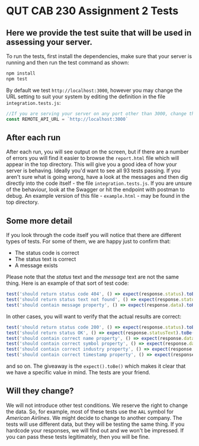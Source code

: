 # QUT CAB 230 Assignment 2 Tests

## Here we provide the test suite that will be used in assessing your server.

To run the tests, first install the dependencies, make sure that your server is running and then run the test command as shown: 

```bash
npm install
npm test
```

By default we test `http://localhost:3000`, however you may change the URL setting to suit your system by editing the definition in the file `integration.tests.js`: 

```javascript 
//If you are serving your server on any port other than 3000, change the port here, or alternatively change the url as approriate
const REMOTE_API_URL = `http://localhost:3000`
```

## After each run

After each run, you will see output on the screen, but if there are a number of errors you will find it easier to browse the `report.html` file which will appear in the top directory. This will give you a good idea of how your server is behaving. Ideally you'd want to see all 93 tests passing. If you aren't sure what is going wrong, have a look at the messages and then dig directly into the code itself - the file `integration.tests.js`.  If you are unsure of the behaviour, look at the Swagger or hit the endpoint with postman to debug. An example version of this file - `example.html` - may be found in the top directory. 

## Some more detail

If you look through the code itself you will notice that there are different types of tests. For some of them, we are happy just to confirm that: 

- The status code is correct 
- The status text is correct 
- A message exists 

Please note that the _status_ text and the _message_ text are not the same thing. Here is an example of that sort of test code: 

```javascript 
test('should return status code 404', () => expect(response.status).toBe(404))
test('should return status text not found', () => expect(response.statusText).toBe('Not Found'))
test('should contain message property', () => expect(response.data).toHaveProperty('message'))  
```

In other cases, you will want to verify that the actual results are correct: 

```javascript
test('should return status code 200', () => expect(response.status).toBe(200))
test('should return status OK', () => expect(response.statusText).toBe('OK'))
test('should contain correct name property', () => expect(response.data.name).toBe("American Airlines Group"))
test('should contain correct symbol property', () => expect(response.data.symbol).toBe("AAL"))
test('should contain correct industry property', () => expect(response.data.industry).toBe("Industrials"))
test('should contain correct timestamp property', () => expect(response.data.timestamp).toBe("2020-03-23T14:00:00.000Z"))               
```

and so on. The giveaway is the `expect().toBe()` which makes it clear that we have a specific value in mind. The tests are your friend. 

## Will they change? 

We will not introduce other test conditions. We reserve the right to change the data. So, for example, most of these tests use the `AAL` symbol for _American Airlines_. We might decide to change to another company. The tests will use different data, but they will be testing the same thing. If you hardcode your responses, we will find out and we won't be impressed. If you can pass these tests legitimately, then you will be fine. 



